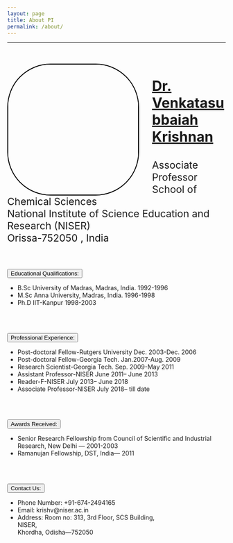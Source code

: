 ```yaml
---
layout: page
title: About PI
permalink: /about/
---
```

<hr>
<br>
<br>
<img float="left" style="border-radius: 100px; border: solid 2px black; margin-right: 30px;" align=left src="/images/sir.png" height= "300" width= "300">
<p style="font-weight: bold; font-size: xx-large; text-decoration: underline;">Dr. Venkatasubbaiah Krishnan</p>
<p style="font-size: 23px;">Associate Professor<br>School of Chemical Sciences<br>National Institute of Science Education and Research (NISER)
<br>Orissa-752050 , India<br>
</p>

<br>
<br>
<button class="heading">Educational Qualifications:</button>
<br>
<ul>
<li>B.Sc University of Madras, Madras, India. 1992-1996</li>
<li>M.Sc Anna University, Madras, India. 1996-1998</li>
<li>Ph.D IIT-Kanpur 1998-2003 </li>
</ul>
<br>
<br>


<button class="heading">Professional Experience:</button>
<br>
<ul>
<li>Post-doctoral Fellow-Rutgers University Dec. 2003-Dec. 2006
</li>
<li>Post-doctoral Fellow-Georgia Tech. Jan.2007-Aug. 2009
</li>
<li>Research Scientist-Georgia Tech. Sep. 2009-May 2011
</li>
<li>Assistant Professor-NISER June 2011– June 2013
</li>
<li>Reader-F-NISER July 2013– June 2018
</li>
<li>Associate Professor-NISER July 2018– till date
</li>
</ul>
<br>
<br>


<button class="heading">Awards Received: </button>
<br>
<ul>
<li>Senior Research Fellowship from Council of Scientific and Industrial Research, New Delhi — 2001-2003
</li>
<li>Ramanujan Fellowship, DST, India— 2011
</li>
</ul>
<br>
<br>

<button class="heading">Contact Us: </button>
<br>
<ul>
<li>Phone Number: +91-674-2494165 </li>
<li>Email: krishv@niser.ac.in</li>
<li>Address: Room no: 313, 3rd Floor, SCS Building, <br>NISER,<br>
Khordha, Odisha—752050</li>
